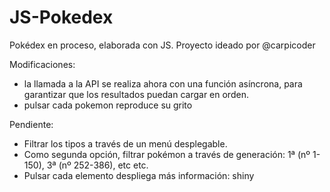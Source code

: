 # JS-Pokedex
Pokédex en proceso, elaborada con JS. Proyecto ideado por @carpicoder

Modificaciones: 
- la llamada a la API se realiza ahora con una función asíncrona, para garantizar que los resultados puedan cargar en orden.
- pulsar cada pokemon reproduce su grito

Pendiente:
- Filtrar los tipos a través de un menú desplegable.
- Como segunda opción, filtrar pokémon a través de generación: 1ª (nº 1-150), 3ª (nº 252-386), etc etc.
- Pulsar cada elemento despliega más información: shiny
